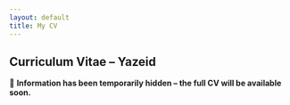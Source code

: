 ```yaml
---
layout: default
title: My CV
---
```


## Curriculum Vitae – Yazeid

🚧 **Information has been temporarily hidden – the full CV will be available soon.**
